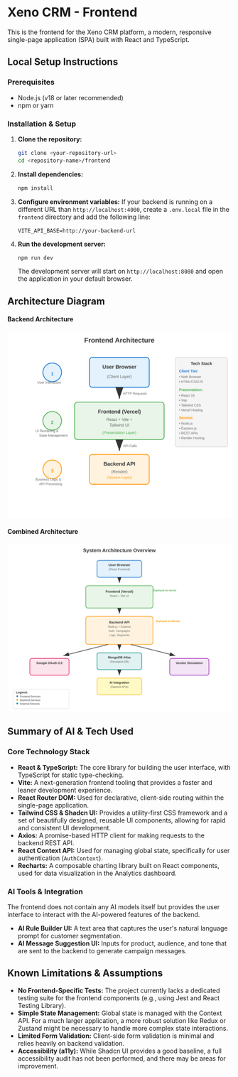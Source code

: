 # Xeno CRM - Frontend

This is the frontend for the Xeno CRM platform, a modern, responsive single-page application (SPA) built with React and TypeScript.

## Local Setup Instructions

### Prerequisites

* Node.js (v18 or later recommended)
* npm or yarn

### Installation & Setup

1.  **Clone the repository:**

    ```bash
    git clone <your-repository-url>
    cd <repository-name>/frontend
    ```

2.  **Install dependencies:**

    ```bash
    npm install
    ```

3.  **Configure environment variables:**
    If your backend is running on a different URL than `http://localhost:4000`, create a `.env.local` file in the `frontend` directory and add the following line:

    ```
    VITE_API_BASE=http://your-backend-url
    ```

4.  **Run the development server:**

    ```bash
    npm run dev
    ```

    The development server will start on `http://localhost:8080` and open the application in your default browser.

## Architecture Diagram

#### Backend Architecture
![Frontend Architecture Diagram](frontend_architecture_diagram.svg)

#### Combined Architecture
![Combined Architecture Diagram](combined_architecture_diagram.svg)


## Summary of AI & Tech Used

### Core Technology Stack

* **React & TypeScript:** The core library for building the user interface, with TypeScript for static type-checking.
* **Vite:** A next-generation frontend tooling that provides a faster and leaner development experience.
* **React Router DOM:** Used for declarative, client-side routing within the single-page application.
* **Tailwind CSS & Shadcn UI:** Provides a utility-first CSS framework and a set of beautifully designed, reusable UI components, allowing for rapid and consistent UI development.
* **Axios:** A promise-based HTTP client for making requests to the backend REST API.
* **React Context API:** Used for managing global state, specifically for user authentication (`AuthContext`).
* **Recharts:** A composable charting library built on React components, used for data visualization in the Analytics dashboard.

### AI Tools & Integration

The frontend does not contain any AI models itself but provides the user interface to interact with the AI-powered features of the backend.

* **AI Rule Builder UI:** A text area that captures the user's natural language prompt for customer segmentation.
* **AI Message Suggestion UI:** Inputs for product, audience, and tone that are sent to the backend to generate campaign messages.

## Known Limitations & Assumptions

* **No Frontend-Specific Tests:** The project currently lacks a dedicated testing suite for the frontend components (e.g., using Jest and React Testing Library).
* **Simple State Management:** Global state is managed with the Context API. For a much larger application, a more robust solution like Redux or Zustand might be necessary to handle more complex state interactions.
* **Limited Form Validation:** Client-side form validation is minimal and relies heavily on backend validation.
* **Accessibility (a11y):** While Shadcn UI provides a good baseline, a full accessibility audit has not been performed, and there may be areas for improvement.